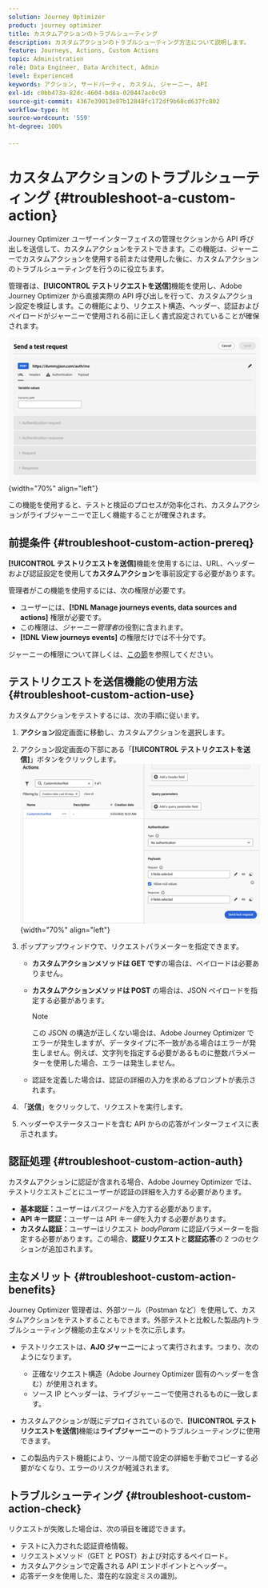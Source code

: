 ```yaml
---
solution: Journey Optimizer
product: journey optimizer
title: カスタムアクションのトラブルシューティング
description: カスタムアクションのトラブルシューティング方法について説明します。
feature: Journeys, Actions, Custom Actions
topic: Administration
role: Data Engineer, Data Architect, Admin
level: Experienced
keywords: アクション, サードパーティ, カスタム, ジャーニー, API
exl-id: c0bb473a-82dc-4604-bd8a-020447ac0c93
source-git-commit: 4367e39013e87b12848fc172df9b68cd637fc802
workflow-type: ht
source-wordcount: '559'
ht-degree: 100%

---
```


# カスタムアクションのトラブルシューティング {#troubleshoot-a-custom-action}

Journey Optimizer ユーザーインターフェイスの管理セクションから API 呼び出しを送信して、カスタムアクションをテストできます。この機能は、ジャーニーでカスタムアクションを使用する前または使用した後に、カスタムアクションのトラブルシューティングを行うのに役立ちます。

管理者は、**[!UICONTROL テストリクエストを送信]**&#x200B;機能を使用し、Adobe Journey Optimizer から直接実際の API 呼び出しを行って、カスタムアクション設定を検証します。この機能により、リクエスト構造、ヘッダー、認証およびペイロードがジャーニーで使用される前に正しく書式設定されていることが確保されます。

![](assets/send-test-request.png){width="70%" align="left"}

この機能を使用すると、テストと検証のプロセスが効率化され、カスタムアクションがライブジャーニーで正しく機能することが確保されます。

## 前提条件 {#troubleshoot-custom-action-prereq}

**[!UICONTROL テストリクエストを送信]**&#x200B;機能を使用するには、URL、ヘッダーおよび認証設定を使用して&#x200B;**カスタムアクション**&#x200B;を事前設定する必要があります。

管理者がこの機能を使用するには、次の権限が必要です。

* ユーザーには、**[!DNL Manage journeys events, data sources and actions]** 権限が必要です。
* この権限は、*ジャーニー管理者*&#x200B;の役割に含まれます。
* **[!DNL View journeys events]** の権限だけでは不十分です。

ジャーニーの権限について詳しくは、[この節](../administration/high-low-permissions.md#journey-capability)を参照してください。

## テストリクエストを送信機能の使用方法 {#troubleshoot-custom-action-use}

カスタムアクションをテストするには、次の手順に従います。

1. **アクション**&#x200B;設定画面に移動し、カスタムアクションを選択します。
1. アクション設定画面の下部にある「**[!UICONTROL テストリクエストを送信]**」ボタンをクリックします。
   ![アクション設定パネルの「テストリクエストを送信」ボタン](assets/test-request.png){width="70%" align="left"}
1. ポップアップウィンドウで、リクエストパラメーターを指定できます。

   * **カスタムアクションメソッドは GET です**&#x200B;の場合は、ペイロードは必要ありません。
   * **カスタムアクションメソッドは POST** の場合は、JSON ペイロードを指定する必要があります。

     >[!NOTE]
     >
     >この JSON の構造が正しくない場合は、Adobe Journey Optimizer でエラーが発生しますが、データタイプに不一致がある場合はエラーが発生しません。例えば、文字列を指定する必要があるものに整数パラメーターを使用した場合、エラーは発生しません。

   * 認証を定義した場合は、認証の詳細の入力を求めるプロンプトが表示されます。

1. 「**送信**」をクリックして、リクエストを実行します。
1. ヘッダーやステータスコードを含む API からの応答がインターフェイスに表示されます。

## 認証処理 {#troubleshoot-custom-action-auth}

カスタムアクションに認証が含まれる場合、Adobe Journey Optimizer では、テストリクエストごとにユーザーが認証の詳細を入力する必要があります。

* **基本認証：**&#x200B;ユーザーは&#x200B;*パスワード*&#x200B;を入力する必要があります。
* **API キー認証：**&#x200B;ユーザーは API キー&#x200B;*値*&#x200B;を入力する必要があります。
* **カスタム認証：**&#x200B;ユーザーはリクエスト *bodyParam* に認証パラメーターを指定する必要があります。この場合、**認証リクエスト**&#x200B;と&#x200B;**認証応答**&#x200B;の 2 つのセクションが追加されます。

## 主なメリット {#troubleshoot-custom-action-benefits}

Journey Optimizer 管理者は、外部ツール（Postman など）を使用して、カスタムアクションをテストすることもできます。外部テストと比較した製品内トラブルシューティング機能の主なメリットを次に示します。

* テストリクエストは、**AJO ジャーニー**&#x200B;によって実行されます。つまり、次のようになります。

   * 正確なリクエスト構造（Adobe Journey Optimizer 固有のヘッダーを含む）が使用されます。
   * ソース IP とヘッダーは、ライブジャーニーで使用されるものに一致します。

* カスタムアクションが既にデプロイされているので、**[!UICONTROL テストリクエストを送信]**&#x200B;機能は&#x200B;**ライブジャーニー**&#x200B;のトラブルシューティングに使用できます。

* この製品内テスト機能により、ツール間で設定の詳細を手動でコピーする必要がなくなり、エラーのリスクが軽減されます。

## トラブルシューティング {#troubleshoot-custom-action-check}

リクエストが失敗した場合は、次の項目を確認できます。

* テストに入力された認証資格情報。
* リクエストメソッド（GET と POST）および対応するペイロード。
* カスタムアクションで定義される API エンドポイントとヘッダー。
* 応答データを使用した、潜在的な設定ミスの識別。

